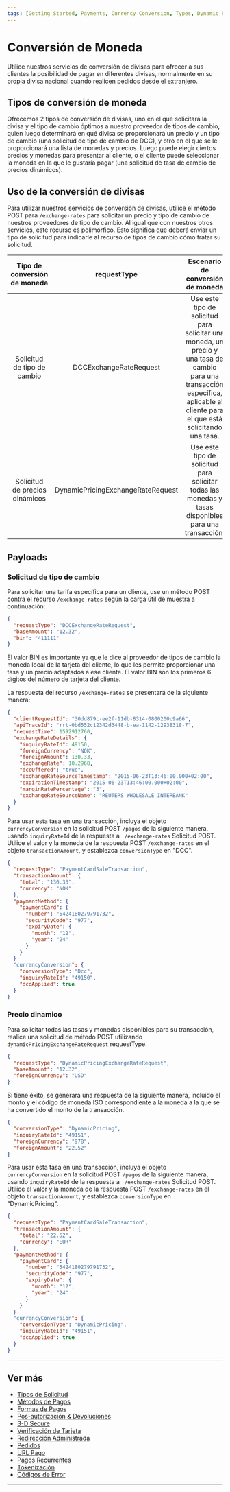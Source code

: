 ```yaml
---
tags: [Getting Started, Payments, Currency Conversion, Types, Dynamic Pricing]
---
```


# Conversión de Moneda

Utilice nuestros servicios de conversión de divisas para ofrecer a sus clientes la posibilidad de pagar en diferentes divisas, normalmente en su propia divisa nacional cuando realicen pedidos desde el extranjero.

## Tipos de conversión de moneda

Ofrecemos 2 tipos de conversión de divisas, uno en el que solicitará la divisa y el tipo de cambio óptimos a nuestro proveedor de tipos de cambio, quien luego determinará en qué divisa se proporcionará un precio y un tipo de cambio (una solicitud de tipo de cambio de DCC), y otro en el que se le proporcionará una lista de monedas y precios. Luego puede elegir ciertos precios y monedas para presentar al cliente, o el cliente puede seleccionar la moneda en la que le gustaría pagar (una solicitud de tasa de cambio de precios dinámicos).

## Uso de la conversión de divisas

Para utilizar nuestros servicios de conversión de divisas, utilice el método POST para ``/exchange-rates`` para solicitar un precio y tipo de cambio de nuestros proveedores de tipo de cambio. Al igual que con nuestros otros servicios, este recurso es polimórfico. Esto significa que deberá enviar un tipo de solicitud para indicarle al recurso de tipos de cambio cómo tratar su solicitud.

| **Tipo de conversión de moneda** |            **requestType**            |                                                                       **Escenario de conversión de moneda**                                                                       |
|:--------------------------------:|:-------------------------------------:|:---------------------------------------------------------------------------------------------------------------------------------------------------------------------------------:|
| Solicitud de tipo de cambio      | DCCExchangeRateRequest                | Use este tipo de solicitud para solicitar una moneda, un precio y una tasa de cambio para una transacción específica, aplicable al cliente para el que está solicitando una tasa. |
| Solicitud de precios dinámicos   | DynamicPricingExchangeRateRequest     | Use este tipo de solicitud para solicitar todas las monedas y tasas disponibles para una transacción.                                                                             |

## Payloads

### Solicitud de tipo de cambio

Para solicitar una tarifa específica para un cliente, use un método POST contra el recurso ```/exchange-rates``` según la carga útil de muestra a continuación:

```json
{
  "requestType": "DCCExchangeRateRequest",
  "baseAmount": "12.32",
  "bin": "411111"
}
```

El valor BIN es importante ya que le dice al proveedor de tipos de cambio la moneda local de la tarjeta del cliente, lo que les permite proporcionar una tasa y un precio adaptados a ese cliente. El valor BIN son los primeros 6 dígitos del número de tarjeta del cliente.

La respuesta del recurso ```/exchange-rates``` se presentará de la siguiente manera:

```json
{
  "clientRequestId": "30dd879c-ee2f-11db-8314-0800200c9a66",
  "apiTraceId": "rrt-0bd552c12342d3448-b-ea-1142-12938318-7",
  "requestTime": 1592912760,
  "exchangeRateDetails": {
    "inquiryRateId": 49150,
    "foreignCurrency": "NOK",
    "foreignAmount": 130.33,
    "exchangeRate": 10.2968,
    "dccOffered": "true",
    "exchangeRateSourceTimestamp": "2015-06-23T13:46:00.000+02:00",
    "expirationTimestamp": "2015-06-23T13:46:00.000+02:00",
    "marginRatePercentage": "3",
    "exchangeRateSourceName": "REUTERS WHOLESALE INTERBANK"
  }
}
```

Para usar esta tasa en una transacción, incluya el objeto ```currencyConversion``` en la solicitud POST ```/pagos``` de la siguiente manera, usando ```inquiryRateId``` de la respuesta a ``` /exchange-rates``` Solicitud POST. Utilice el valor y la moneda de la respuesta POST ```/exchange-rates``` en el objeto ```transactionAmount```, y establezca ```conversionType``` en "DCC".

```json
{
  "requestType": "PaymentCardSaleTransaction",
  "transactionAmount": {
    "total": "130.33",
    "currency": "NOK"
  },
  "paymentMethod": {
    "paymentCard": {
      "number": "5424180279791732",
      "securityCode": "977",
      "expiryDate": {
        "month": "12",
        "year": "24"
      }
    }
  }
  "currencyConversion": {
    "conversionType": "Dcc",
    "inquiryRateId": "49150",
    "dccApplied": true
  }
}
```

### Precio dinamico

Para solicitar todas las tasas y monedas disponibles para su transacción, realice una solicitud de método POST utilizando ```dynamicPricingExchangeRateRequest``` requestType.

```json
{
  "requestType": "DynamicPricingExchangeRateRequest",
  "baseAmount": "12.32",
  "foreignCurrency": "USD"
}
```

Si tiene éxito, se generará una respuesta de la siguiente manera, incluido el monto y el código de moneda ISO correspondiente a la moneda a la que se ha convertido el monto de la transacción.

```json
{
  "conversionType": "DynamicPricing",
  "inquiryRateId": "49151",
  "foreignCurrency": "978",
  "foreignAmount": "22.52"
}
```

Para usar esta tasa en una transacción, incluya el objeto ```currencyConversion``` en la solicitud POST ```/pagos``` de la siguiente manera, usando ```inquiryRateId``` de la respuesta a ``` /exchange-rates``` Solicitud POST. Utilice el valor y la moneda de la respuesta POST ```/exchange-rates``` en el objeto ```transactionAmount```, y establezca ```conversionType``` en "DynamicPricing".

```json
{
  "requestType": "PaymentCardSaleTransaction",
  "transactionAmount": {
    "total": "22.52",
    "currency": "EUR"
  },
  "paymentMethod": {
    "paymentCard": {
      "number": "5424180279791732",
      "securityCode": "977",
      "expiryDate": {
        "month": "12",
        "year": "24"
      }
    }
  }
  "currencyConversion": {
    "conversionType": "DynamicPricing",
    "inquiryRateId": "49151",
    "dccApplied": true
  }
}
```

---

## Ver más

- [Tipos de Solicitud](?path=docs/español/pagos/3-1-tipos-solicitudes.md)
- [Métodos de Pagos](?path=docs/español/pagos/3-2-metodos-pago.md)
- [Formas de Pagos](?path=docs/español/pagos/3-3-formas-pagos.md)
- [Pos-autorización & Devoluciones](?path=docs/español/pagos/3-4-post-aut.md)
- [3-D Secure](?path=docs/español/pagos/3-5-3d-secure.md)
- [Verificación de Tarjeta](?path=docs/español/pagos/3-6-verificacion-tarjeta.md)
- [Redirección Administrada](?path=docs/español/pagos/3-8-redireccion-administrada.md)
- [Pedidos](?path=docs/español/pagos/3-9-pedidos.md)
- [URL Pago](?path=docs/español/pagos/3-10-pago-url.md)
- [Pagos Recurrentes](?path=docs/español/pagos/3-11-pagos-recurrentes.md)
- [Tokenización](?path=docs/español/pagos/3-12-tokenizacion.md)
- [Códigos de Error](?path=docs/español/pagos/3-13-codigos-error.md)

---
